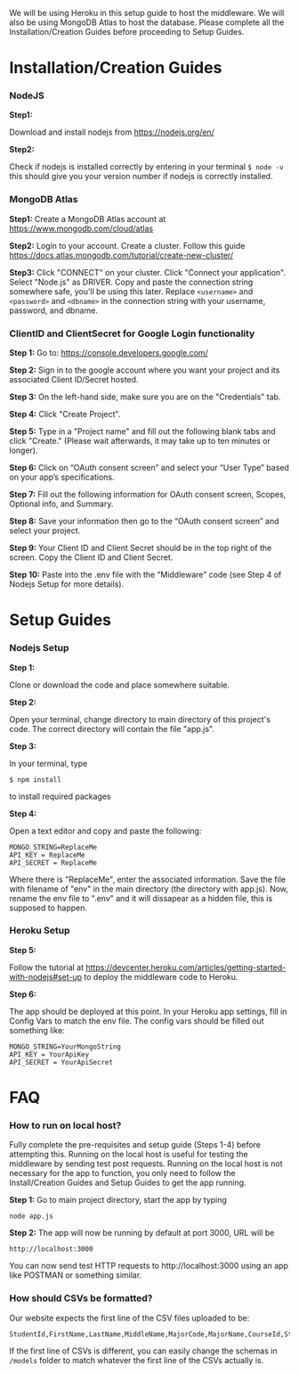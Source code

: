 We will be using Heroku in this setup guide to host the middleware. We will also be using MongoDB Atlas to host the database.
Please complete all the Installation/Creation Guides before proceeding to Setup Guides.

# Installation/Creation Guides
### NodeJS
**Step1:**

Download and install nodejs from https://nodejs.org/en/

**Step2:**

Check if nodejs is installed correctly by entering in your terminal
`$ node -v`
this should give you your version number if nodejs is correctly installed.

### MongoDB Atlas
**Step1:**
Create a MongoDB Atlas account at https://www.mongodb.com/cloud/atlas

**Step2:**
Login to your account. Create a cluster. Follow this guide https://docs.atlas.mongodb.com/tutorial/create-new-cluster/

**Step3:**
Click "CONNECT" on your cluster. Click "Connect your application". Select "Node.js" as DRIVER. Copy and paste the connection string somewhere safe, you'll be using this later. Replace `<username>` and `<password>` and `<dbname>` in the connection string with your username, password, and dbname.

### ClientID and ClientSecret for Google Login functionality
**Step 1:** Go to: https://console.developers.google.com/

**Step 2:** Sign in to the google account where you want your project and its associated Client ID/Secret hosted.

**Step 3:** On the left-hand side, make sure you are on the "Credentials" tab.

**Step 4:** Click "Create Project".

**Step 5:** Type in a "Project name" and fill out the following blank tabs and click "Create." (Please wait afterwards, it may take up to ten minutes or longer).

**Step 6:** Click on “OAuth consent screen” and select your “User Type” based on your app’s specifications.

**Step 7:** Fill out the following information for OAuth consent screen, Scopes, Optional info, and Summary. 

**Step 8:** Save your information then go to the “OAuth consent screen” and select your project.

**Step 9:** Your Client ID and Client Secret should be in the top right of the screen. Copy the Client ID and Client Secret.

**Step 10:** Paste into the .env file with the “Middleware” code (see Step 4 of Nodejs Setup for more details).

# Setup Guides
### Nodejs Setup
**Step 1:** 

Clone or download the code and place somewhere suitable.

**Step 2:** 

Open your terminal, change directory to main directory of this project's code. The correct directory will contain the file "app.js".

**Step 3:**

In your terminal, type
```
$ npm install
```
to install required packages

**Step 4:**

Open a text editor and copy and paste the following:

```
MONGO_STRING=ReplaceMe
API_KEY = ReplaceMe
API_SECRET = ReplaceMe
```

Where there is "ReplaceMe", enter the associated information. Save the file with filename of "env" in the main directory (the directory with app.js). Now, rename the env file to ".env" and it will dissapear as a hidden file, this is supposed to happen.

### Heroku Setup
**Step 5:**

Follow the tutorial at https://devcenter.heroku.com/articles/getting-started-with-nodejs#set-up to deploy the middleware code to Heroku.

**Step 6:**

The app should be deployed at this point. In your Heroku app settings, fill in Config Vars to match the env file. The config vars should be filled out something like:

```
MONGO_STRING=YourMongoString
API_KEY = YourApiKey
API_SECRET = YourApiSecret
```

# FAQ
### How to run on local host?

Fully complete the pre-requisites and setup guide (Steps 1-4) before attempting this. Running on the local host is useful for testing the middleware by sending test post requests. Running on the local host is not necessary for the app to function, you only need to follow the Install/Creation Guides and Setup Guides to get the app running.

**Step 1:**
Go to main project directory, start the app by typing

```
node app.js
```

**Step 2:**
The app will now be running by default at port 3000, URL will be

```
http://localhost:3000
```
You can now send test HTTP requests to http://localhost:3000 using an app like POSTMAN or something similar.


### How should CSVs be formatted?
Our website expects the first line of the CSV files uploaded to be:
```
StudentId,FirstName,LastName,MiddleName,MajorCode,MajorName,CourseId,StudentEmail,StudentYear,StudentAddress
```
If the first line of CSVs is different, you can easily change the schemas in `/models` folder to match whatever the first line of the CSVs actually is.
